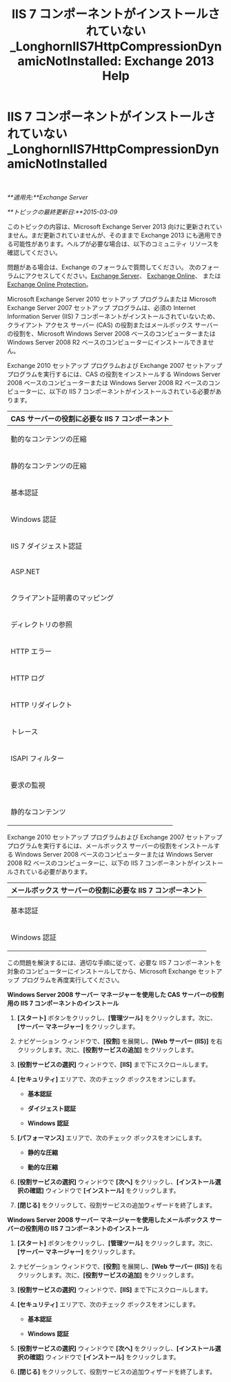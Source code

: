 ﻿---
title: 'IIS 7 コンポーネントがインストールされていない_LonghornIIS7HttpCompressionDynamicNotInstalled: Exchange 2013 Help'
TOCTitle: IIS 7 コンポーネントがインストールされていない_LonghornIIS7HttpCompressionDynamicNotInstalled
ms:assetid: d909e329-2436-43f9-af75-a5ee14e67ebf
ms:mtpsurl: https://technet.microsoft.com/ja-jp/library/ms.exch.setupreadiness.longhorniis7httpcompressiondynamicnotinstalled(v=EXCHG.150)
ms:contentKeyID: 48270125
ms.date: 04/24/2018
mtps_version: v=EXCHG.150
ms.translationtype: HT
---

# IIS 7 コンポーネントがインストールされていない\_LonghornIIS7HttpCompressionDynamicNotInstalled

 

_**適用先:**Exchange Server_

_**トピックの最終更新日:**2015-03-09_

このトピックの内容は、Microsoft Exchange Server 2013 向けに更新されていません。まだ更新されていませんが、そのままで Exchange 2013 にも適用できる可能性があります。ヘルプが必要な場合は、以下のコミュニティ リソースを確認してください。

問題がある場合は、Exchange のフォーラムで質問してください。 次のフォーラムにアクセスしてください。[Exchange Server](https://go.microsoft.com/fwlink/p/?linkid=60612)、 [Exchange Online](https://go.microsoft.com/fwlink/p/?linkid=267542)、 または [Exchange Online Protection](https://go.microsoft.com/fwlink/p/?linkid=285351)。

Microsoft Exchange Server 2010 セットアップ プログラムまたは Microsoft Exchange Server 2007 セットアップ プログラムは、必須の Internet Information Server (IIS) 7 コンポーネントがインストールされていないため、クライアント アクセス サーバー (CAS) の役割またはメールボックス サーバーの役割を、Microsoft Windows Server 2008 ベースのコンピューターまたは Windows Server 2008 R2 ベースのコンピューターにインストールできません。

Exchange 2010 セットアップ プログラムおよび Exchange 2007 セットアップ プログラムを実行するには、CAS の役割をインストールする Windows Server 2008 ベースのコンピューターまたは Windows Server 2008 R2 ベースのコンピューターに、以下の IIS 7 コンポーネントがインストールされている必要があります。


<table>
<colgroup>
<col style="width: 100%" />
</colgroup>
<thead>
<tr class="header">
<th><strong>CAS サーバーの役割に必要な IIS 7 コンポーネント</strong></th>
</tr>
</thead>
<tbody>
<tr class="odd">
<td><p>動的なコンテンツの圧縮</p></td>
</tr>
<tr class="even">
<td><p>静的なコンテンツの圧縮</p></td>
</tr>
<tr class="odd">
<td><p>基本認証</p></td>
</tr>
<tr class="even">
<td><p>Windows 認証</p></td>
</tr>
<tr class="odd">
<td><p>IIS 7 ダイジェスト認証</p></td>
</tr>
<tr class="even">
<td><p>ASP.NET</p></td>
</tr>
<tr class="odd">
<td><p>クライアント証明書のマッピング</p></td>
</tr>
<tr class="even">
<td><p>ディレクトリの参照</p></td>
</tr>
<tr class="odd">
<td><p>HTTP エラー</p></td>
</tr>
<tr class="even">
<td><p>HTTP ログ</p></td>
</tr>
<tr class="odd">
<td><p>HTTP リダイレクト</p></td>
</tr>
<tr class="even">
<td><p>トレース</p></td>
</tr>
<tr class="odd">
<td><p>ISAPI フィルター</p></td>
</tr>
<tr class="even">
<td><p>要求の監視</p></td>
</tr>
<tr class="odd">
<td><p>静的なコンテンツ</p></td>
</tr>
</tbody>
</table>


Exchange 2010 セットアップ プログラムおよび Exchange 2007 セットアップ プログラムを実行するには、メールボックス サーバーの役割をインストールする Windows Server 2008 ベースのコンピューターまたは Windows Server 2008 R2 ベースのコンピューターに、以下の IIS 7 コンポーネントがインストールされている必要があります。


<table>
<colgroup>
<col style="width: 100%" />
</colgroup>
<thead>
<tr class="header">
<th><strong>メールボックス サーバーの役割に必要な IIS 7 コンポーネント</strong></th>
</tr>
</thead>
<tbody>
<tr class="odd">
<td><p>基本認証</p></td>
</tr>
<tr class="even">
<td><p>Windows 認証</p></td>
</tr>
</tbody>
</table>


この問題を解決するには、適切な手順に従って、必要な IIS 7 コンポーネントを対象のコンピューターにインストールしてから、Microsoft Exchange セットアップ プログラムを再度実行してください。

**Windows Server 2008 サーバー マネージャーを使用した CAS サーバーの役割用の IIS 7 コンポーネントのインストール**

1.  **\[スタート\]** ボタンをクリックし、**\[管理ツール\]** をクリックします。次に、**\[サーバー マネージャー\]** をクリックします。

2.  ナビゲーション ウィンドウで、**\[役割\]** を展開し、**\[Web サーバー (IIS)\]** を右クリックします。次に、**\[役割サービスの追加\]** をクリックします。

3.  **\[役割サービスの選択\]** ウィンドウで、**\[IIS\]** まで下にスクロールします。

4.  **\[セキュリティ\]** エリアで、次のチェック ボックスをオンにします。
    
      - **基本認証**
    
      - **ダイジェスト認証**
    
      - **Windows 認証**

5.  **\[パフォーマンス\]** エリアで、次のチェック ボックスをオンにします。
    
      - **静的な圧縮**
    
      - **動的な圧縮**

6.  **\[役割サービスの選択\]** ウィンドウで **\[次へ\]** をクリックし、**\[インストール選択の確認\]** ウィンドウで **\[インストール\]** をクリックします。

7.  **\[閉じる\]** をクリックして、役割サービスの追加ウィザードを終了します。

**Windows Server 2008 サーバー マネージャーを使用したメールボックス サーバーの役割用の IIS 7 コンポーネントのインストール**

1.  **\[スタート\]** ボタンをクリックし、**\[管理ツール\]** をクリックします。次に、**\[サーバー マネージャー\]** をクリックします。

2.  ナビゲーション ウィンドウで、**\[役割\]** を展開し、**\[Web サーバー (IIS)\]** を右クリックします。次に、**\[役割サービスの追加\]** をクリックします。

3.  **\[役割サービスの選択\]** ウィンドウで、**\[IIS\]** まで下にスクロールします。

4.  **\[セキュリティ\]** エリアで、次のチェック ボックスをオンにします。
    
      - **基本認証**
    
      - **Windows 認証**

5.  **\[役割サービスの選択\]** ウィンドウで **\[次へ\]** をクリックし、**\[インストール選択の確認\]** ウィンドウで **\[インストール\]** をクリックします。

6.  **\[閉じる\]** をクリックして、役割サービスの追加ウィザードを終了します。

